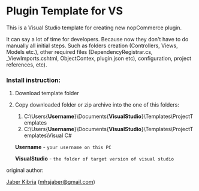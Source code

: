 Plugin Template for VS
====

This is a Visual Studio template for creating new nopCommerce plugin.

It can say a lot of time for developers. Because now they don't have to do manually all initial steps. Such as folders creation (Controllers, Views, Models etc.), other required files (DependencyRegistrar.cs, _ViewImports.cshtml, ObjectContex, plugin.json etc), configuration, project references, etc).

### Install instruction:

1. Download template folder
2. Copy downloaded folder or zip archive into the one of this folders:
	1. C:\Users\{**Username**}\Documents\{**VisualStudio**}\Templates\ProjectTemplates
	2. C:\Users\{**Username**}\Documents\{**VisualStudio**}\Templates\ProjectTemplates\Visual C#
    
	**Username** - `your username on this PC` 

	**VisualStudio** - `the folder of target version of visual studio`


original author: 

[Jaber Kibria](https://www.nopcommerce.com/profile.aspx?userid=227460) (mhsjaber@gmail.com)
